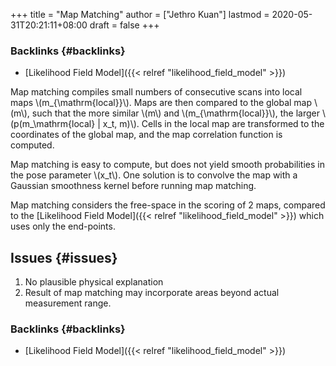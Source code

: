 +++
title = "Map Matching"
author = ["Jethro Kuan"]
lastmod = 2020-05-31T20:21:11+08:00
draft = false
+++

### Backlinks {#backlinks}

- [Likelihood Field Model]({{< relref "likelihood_field_model" >}})

Map matching compiles small numbers of consecutive scans into
local maps \\(m\_{\mathrm{local}}\\). Maps are then compared to the global
map \\(m\\), such that the more similar \\(m\\) and \\(m\_{\mathrm{local}}\\), the
larger \\(p(m\_\mathrm{local} | x_t, m)\\). Cells in the local map are
transformed to the coordinates of the global map, and the map
correlation function is computed.

Map matching is easy to compute, but does not yield smooth
probabilities in the pose parameter \\(x_t\\). One solution is to convolve
the map with a Gaussian smoothness kernel before running map matching.

Map matching considers the free-space in the scoring of 2 maps,
compared to the [Likelihood Field Model]({{< relref "likelihood_field_model" >}}) which uses only the
end-points.

## Issues {#issues}

1.  No plausible physical explanation
2.  Result of map matching may incorporate areas beyond actual
    measurement range.

### Backlinks {#backlinks}

- [Likelihood Field Model]({{< relref "likelihood_field_model" >}})
